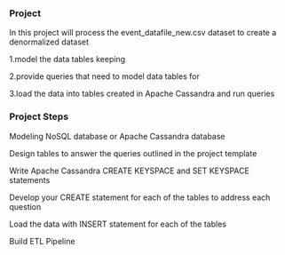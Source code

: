 
### Project
 <p>In this project will process the event_datafile_new.csv dataset to create a denormalized dataset</p>
 <p>1.model the data tables keeping</p>
 <p>2.provide queries that need to model data tables for</p>
 <p>3.load the data into tables created in Apache Cassandra and run queries</p>

  ### Project Steps
 <p>Modeling NoSQL database or Apache Cassandra database</p>
 <p>Design tables to answer the queries outlined in the project template</p>
 <p>Write Apache Cassandra CREATE KEYSPACE and SET KEYSPACE statements</p>
 <p>Develop your CREATE statement for each of the tables to address each question</p>
 <p>Load the data with INSERT statement for each of the tables</p>
 <p>Build ETL Pipeline</p>
